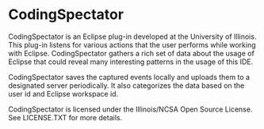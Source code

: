 CodingSpectator
===============

CodingSpectator is an Eclipse plug-in developed at the University of Illinois.  This plug-in listens for various actions that the user performs while working with Eclipse. CodingSpectator gathers a rich set of data about the usage of Eclipse that could reveal many interesting patterns in the usage of this IDE.

CodingSpectator saves the captured events locally and uploads them to a designated server periodically. It also categorizes the data based on the user id and Eclipse workspace id.

CodingSpectator is licensed under the Illinois/NCSA Open Source License. See LICENSE.TXT for more details.
